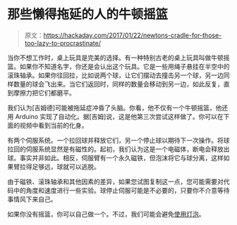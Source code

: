 # 那些懒得拖延的人的牛顿摇篮

> 原文：<https://hackaday.com/2017/01/22/newtons-cradle-for-those-too-lazy-to-procrastinate/>

当你不想工作时，桌上玩具是完美的选择。有一种特别古老的桌上玩具叫做牛顿摇篮。如果你不知道名字，你还是会认出这个玩具。它是一些用绳子悬挂在半空中的滚珠轴承。如果你往回拉，比如说两个球，让它们摆动去撞击另一个球，另一边同样数量的球会飞出来。当它们返回时，同样的数量会移动到另一边，如此反复，直到摩擦力把它们都磨平。

我们认为[吉姆德]可能被拖延症冲昏了头脑。你看，他不仅有一个牛顿摇篮，他还用 Arduino 实现了自动化。据[吉姆]说，这是他第三次尝试这样做了。你可以在下面的视频中看到当前的化身。

有两个伺服系统。一个拉回球并释放它们，另一个停止球以期待下一次操作。将球拉回的伺服系统显然是有磁性的。起初，我们认为这是一个电磁体，断电会释放出球。事实并非如此。相反，伺服臂有一个永久磁铁，但泡沫将它与球分离，这样如果臂拉得足够远，球就可以逃脱。

由于磁铁、滚珠轴承和其他因素的差异，如果您试图复制这一点，您可能需要对代码中的角度和速度进行一些实验。球停止伺服可能是不必要的，只要你不介意等待事情风下来自己。

如果你没有摇篮，你可以自己做一个。不过，我们可能会避免[使用灯泡](https://hackaday.com/2012/08/06/edisons-cradle-is-a-bright-idea/)。